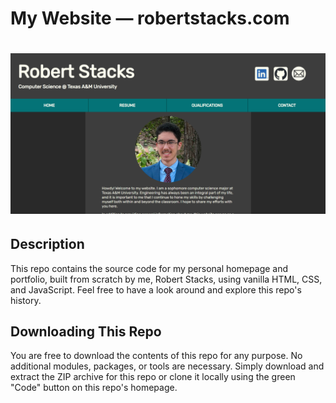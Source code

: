 # My Website — robertstacks.com

# ![site-image](./images/site-image.png)

## Description
This repo contains the source code for my personal homepage and portfolio, built from scratch by me,
Robert Stacks, using vanilla HTML, CSS, and JavaScript. Feel free to have a look around and explore this repo's history.

## Downloading This Repo
You are free to download the contents of this repo for any purpose. No additional modules, packages,
or tools are necessary. Simply download and extract the ZIP archive for this repo or clone it locally
using the green "Code" button on this repo's homepage.
